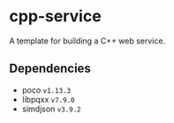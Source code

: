 # cpp-service

A template for building a C++ web service.

## Dependencies

- poco `v1.13.3`
- libpqxx `v7.9.0`
- simdjson `v3.9.2`
